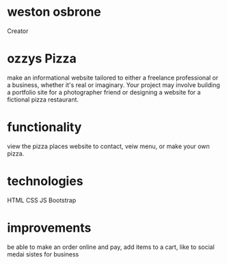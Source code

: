 # weston osbrone
Creator
# ozzys Pizza 
 make an informational website tailored to either a freelance professional or a business, whether it's real or imaginary. Your project may involve building a portfolio site for a photographer friend or designing a website for a fictional pizza restaurant.

# functionality
 view the pizza places website to contact, veiw menu, or make your own pizza.

# technologies 
HTML
CSS
JS
Bootstrap

# improvements
 be able to make an order online and pay,
  add items to a cart,
   like to social medai sistes for business  